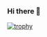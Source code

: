### Hi there 👋

[![trophy](https://github-profile-trophy.vercel.app/?username=LizzyFox-code&column=4&margin-w=15&margin-h=15&theme=dracula)](https://github.com/ryo-ma/github-profile-trophy)

<!--
**LizzyFox-code/LizzyFox-code** is a ✨ _special_ ✨ repository because its `README.md` (this file) appears on your GitHub profile.

Here are some ideas to get you started:

- 🔭 I’m currently working on ...
- 🌱 I’m currently learning ...
- 👯 I’m looking to collaborate on ...
- 🤔 I’m looking for help with ...
- 💬 Ask me about ...
- 📫 How to reach me: ...
- 😄 Pronouns: ...
- ⚡ Fun fact: ...
-->
